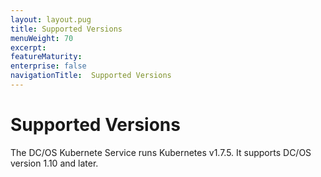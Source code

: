 ```yaml
---
layout: layout.pug
title: Supported Versions
menuWeight: 70
excerpt:
featureMaturity:
enterprise: false
navigationTitle:  Supported Versions
---
```


# Supported Versions

The DC/OS Kubernete Service runs Kubernetes v1.7.5. It supports DC/OS version 1.10 and later.
